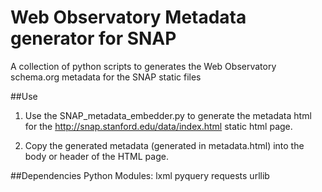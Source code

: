 # Web Observatory Metadata generator for SNAP
A collection of python scripts to generates the Web Observatory schema.org metadata for the SNAP static files 

##Use
1. Use the SNAP_metadata_embedder.py to generate the metadata html for the http://snap.stanford.edu/data/index.html static html page.

2. Copy the generated metadata (generated in metadata.html) into the body or header of the HTML page.


##Dependencies
Python Modules:
lxml
pyquery
requests
urllib

